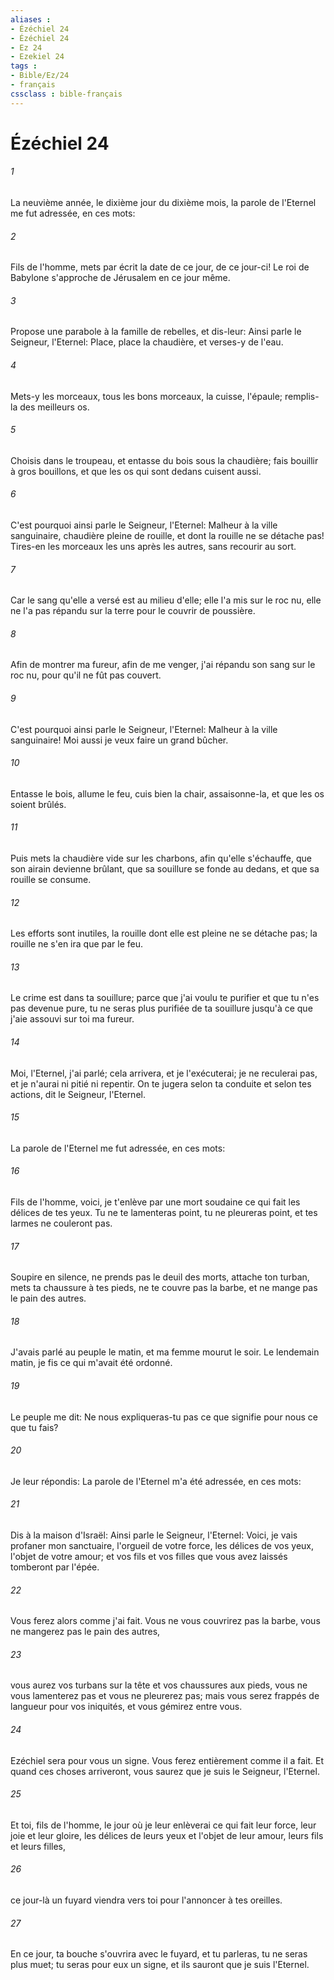 ```yaml
---
aliases : 
- Ézéchiel 24
- Ézéchiel 24
- Ez 24
- Ezekiel 24
tags : 
- Bible/Ez/24
- français
cssclass : bible-français
---
```


# Ézéchiel 24

###### 1
La neuvième année, le dixième jour du dixième mois, la parole de l'Eternel me fut adressée, en ces mots:
###### 2
Fils de l'homme, mets par écrit la date de ce jour, de ce jour-ci! Le roi de Babylone s'approche de Jérusalem en ce jour même.
###### 3
Propose une parabole à la famille de rebelles, et dis-leur: Ainsi parle le Seigneur, l'Eternel: Place, place la chaudière, et verses-y de l'eau.
###### 4
Mets-y les morceaux, tous les bons morceaux, la cuisse, l'épaule; remplis-la des meilleurs os.
###### 5
Choisis dans le troupeau, et entasse du bois sous la chaudière; fais bouillir à gros bouillons, et que les os qui sont dedans cuisent aussi.
###### 6
C'est pourquoi ainsi parle le Seigneur, l'Eternel: Malheur à la ville sanguinaire, chaudière pleine de rouille, et dont la rouille ne se détache pas! Tires-en les morceaux les uns après les autres, sans recourir au sort.
###### 7
Car le sang qu'elle a versé est au milieu d'elle; elle l'a mis sur le roc nu, elle ne l'a pas répandu sur la terre pour le couvrir de poussière.
###### 8
Afin de montrer ma fureur, afin de me venger, j'ai répandu son sang sur le roc nu, pour qu'il ne fût pas couvert.
###### 9
C'est pourquoi ainsi parle le Seigneur, l'Eternel: Malheur à la ville sanguinaire! Moi aussi je veux faire un grand bûcher.
###### 10
Entasse le bois, allume le feu, cuis bien la chair, assaisonne-la, et que les os soient brûlés.
###### 11
Puis mets la chaudière vide sur les charbons, afin qu'elle s'échauffe, que son airain devienne brûlant, que sa souillure se fonde au dedans, et que sa rouille se consume.
###### 12
Les efforts sont inutiles, la rouille dont elle est pleine ne se détache pas; la rouille ne s'en ira que par le feu.
###### 13
Le crime est dans ta souillure; parce que j'ai voulu te purifier et que tu n'es pas devenue pure, tu ne seras plus purifiée de ta souillure jusqu'à ce que j'aie assouvi sur toi ma fureur.
###### 14
Moi, l'Eternel, j'ai parlé; cela arrivera, et je l'exécuterai; je ne reculerai pas, et je n'aurai ni pitié ni repentir. On te jugera selon ta conduite et selon tes actions, dit le Seigneur, l'Eternel.
###### 15
La parole de l'Eternel me fut adressée, en ces mots:
###### 16
Fils de l'homme, voici, je t'enlève par une mort soudaine ce qui fait les délices de tes yeux. Tu ne te lamenteras point, tu ne pleureras point, et tes larmes ne couleront pas.
###### 17
Soupire en silence, ne prends pas le deuil des morts, attache ton turban, mets ta chaussure à tes pieds, ne te couvre pas la barbe, et ne mange pas le pain des autres.
###### 18
J'avais parlé au peuple le matin, et ma femme mourut le soir. Le lendemain matin, je fis ce qui m'avait été ordonné.
###### 19
Le peuple me dit: Ne nous expliqueras-tu pas ce que signifie pour nous ce que tu fais?
###### 20
Je leur répondis: La parole de l'Eternel m'a été adressée, en ces mots:
###### 21
Dis à la maison d'Israël: Ainsi parle le Seigneur, l'Eternel: Voici, je vais profaner mon sanctuaire, l'orgueil de votre force, les délices de vos yeux, l'objet de votre amour; et vos fils et vos filles que vous avez laissés tomberont par l'épée.
###### 22
Vous ferez alors comme j'ai fait. Vous ne vous couvrirez pas la barbe, vous ne mangerez pas le pain des autres,
###### 23
vous aurez vos turbans sur la tête et vos chaussures aux pieds, vous ne vous lamenterez pas et vous ne pleurerez pas; mais vous serez frappés de langueur pour vos iniquités, et vous gémirez entre vous.
###### 24
Ezéchiel sera pour vous un signe. Vous ferez entièrement comme il a fait. Et quand ces choses arriveront, vous saurez que je suis le Seigneur, l'Eternel.
###### 25
Et toi, fils de l'homme, le jour où je leur enlèverai ce qui fait leur force, leur joie et leur gloire, les délices de leurs yeux et l'objet de leur amour, leurs fils et leurs filles,
###### 26
ce jour-là un fuyard viendra vers toi pour l'annoncer à tes oreilles.
###### 27
En ce jour, ta bouche s'ouvrira avec le fuyard, et tu parleras, tu ne seras plus muet; tu seras pour eux un signe, et ils sauront que je suis l'Eternel.
